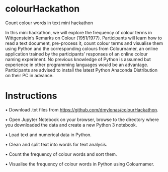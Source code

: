 # colourHackathon
Count colour words in text mini hackathon

In this mini hackathon, we will explore the frequency of colour terms in Wittgenstein’s Remarks on Colour (1951/1977). Participants will learn how to read a text document, pre-process it, count colour terms and visualise them using Python and the corresponding colours from Colournamer, an online application trained by the participants’ responses of an online colour naming experiment. No previous knowledge of Python is assumed but experience in other programming languages would be an advantage. Participants are advised to install the latest Python Anaconda Distribution on their PC in advance.

# Instructions 

•	Download .txt files from https://github.com/dmylonas/colourHackathon. 

•	Open Jupyter Notebook on your browser, browse to the directory where you downloaded the data and create a new Python 3 notebook.

•	Load text and numerical data in Python.

•	Clean and split text into words for text analysis.

•	Count the frequency of colour words and sort them.

•	Visualise the frequency of colour words in Python using Colournamer.

